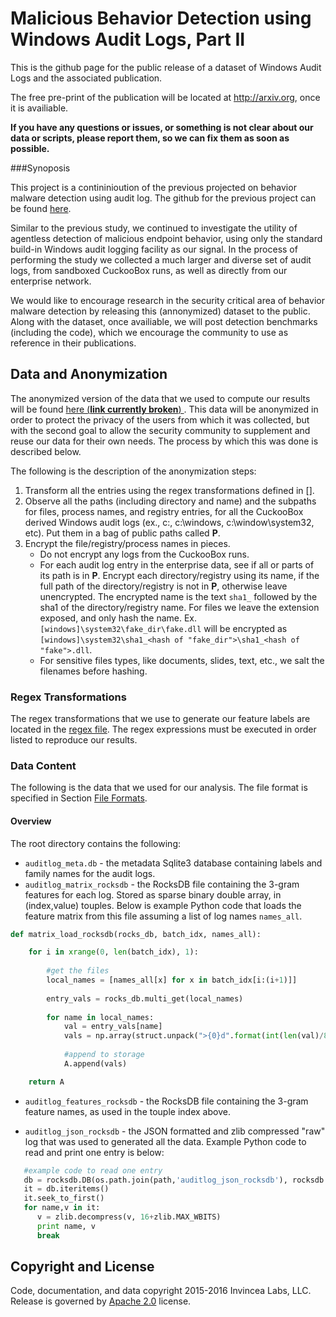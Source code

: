 # Malicious Behavior Detection using Windows Audit Logs, Part II

This is the github page for the public release of a dataset of Windows Audit Logs and the associated publication.

The free pre-print of the publication will be located at http://arxiv.org, once it is availiable. 

__If you have any questions or issues, or something is not clear about our data or scripts, please report them, so we can fix them as soon as possible.__

###Synoposis

This project is a contininioution of the previous projected on behavior malware detection using audit log. The github for the previous project can be found [here](https://github.com/konstantinberlin/malware-windows-audit-log-detection).

Similar to the previous study, we continued to investigate the utility of agentless detection of malicious endpoint behavior, using only the standard build-in Windows audit logging facility as our signal. In the process of performing the study we collected a much larger and diverse set of audit logs, from sandboxed CuckooBox runs, as well as directly from our enterprise network.

We would like to encourage research in the security critical area of behavior malware detection by releasing this (annonymized) dataset to the public. Along with the dataset, once availiable, we will post detection benchmarks (including the code), which we encourage the community to use as reference in their publications.

## Data and Anonymization 

The anonymized version of the data that we used to compute our results will be found [here (__link currently broken__) ](???). This data will be anonymized in order to protect the privacy of the users from which it was collected, but with the second goal to allow the security community to supplement and reuse our data for their own needs. The process by which this was done is described below.

The following is the description of the anonymization steps:

1. Transform all the entries using the regex transformations defined in [].
2. Observe all the paths (including directory and name) and the subpaths for files, process names, and registry entries, for all the CuckooBox derived Windows audit logs (ex., c:\, c:\windows, c:\window\system32, etc). Put them in a bag of public paths called __P__.
3. Encrypt the file/registry/process names in pieces.
    * Do not encrypt any logs from the CuckooBox runs.
    * For each audit log entry in the enterprise data, see if all or parts of its path is in __P__. Encrypt each directory/registry using its name, if the full path of the directory/registry is not in __P__, otherwise leave unencrypted. The encrypted name is the text `sha1_` followed by the sha1 of the directory/registry name. For files we leave the extension exposed, and only hash the name. Ex. `[windows]\system32\fake_dir\fake.dll` will be encrypted as `[windows]\system32\sha1_<hash of "fake_dir">\sha1_<hash of "fake">.dll`.
    * For sensitive files types, like documents, slides, text, etc., we salt the filenames before hashing.

### Regex Transformations

The regex transformations that we use to generate our feature labels are located in the [regex file](regex.txt). The regex expressions must be executed in order listed to reproduce our results.

### Data Content

The following is the data that we used for our analysis. The file format is specified in Section [File Formats](#ff).

#### Overview

The root directory contains the following:

* `auditlog_meta.db` - the metadata Sqlite3 database containing labels and family names for the audit logs.
* `auditlog_matrix_rocksdb` - the RocksDB file containing the 3-gram features for each log. Stored as sparse binary double array, in (index,value) touples. Below is example Python code that loads the feature matrix from this file assuming a list of log names `names_all`.
```python
def matrix_load_rocksdb(rocks_db, batch_idx, names_all):

    for i in xrange(0, len(batch_idx), 1):
        
        #get the files
        local_names = [names_all[x] for x in batch_idx[i:(i+1)]]
        
        entry_vals = rocks_db.multi_get(local_names)
        
        for name in local_names:
            val = entry_vals[name]
            vals = np.array(struct.unpack(">{0}d".format(int(len(val)/8)), val))
            
            #append to storage
            A.append(vals)

    return A
```
* `auditlog_features_rocksdb` - the RocksDB file containing the 3-gram feature names, as used in the touple index above.

* `auditlog_json_rocksdb` - the JSON formatted and zlib compressed "raw" log that was used to generated all the data. Example Python code to read and print one entry is below:
```python
   #example code to read one entry
   db = rocksdb.DB(os.path.join(path,'auditlog_json_rocksdb'), rocksdb.Options(create_if_missing=False), read_only=True)
   it = db.iteritems()
   it.seek_to_first()
   for name,v in it:
      v = zlib.decompress(v, 16+zlib.MAX_WBITS)
      print name, v
      break  
```

## Copyright and License

Code, documentation, and data copyright 2015-2016 Invincea Labs, LLC. Release is governed by [Apache 2.0](LICENSE.txt)  license.

